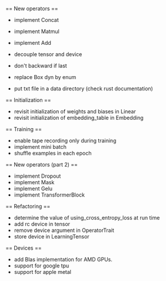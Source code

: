 == New operators ==

- implement Concat
- implement Matmul
- implement Add

- decouple tensor and device
- don't backward if last
- replace Box dyn by enum
- put txt file in a data directory (check rust documentation)

== Initialization ==

- revisit initialization of weights and biases in Linear
- revisit initialization of embedding_table in Embedding

== Training ==

- enable tape recording only during training
- implement mini batch
- shuffle examples in each epoch

== New operators (part 2) ==

- implement Dropout
- implement Mask
- implement Gelu
- implement TransformerBlock

== Refactoring ==

- determine the value of using_cross_entropy_loss at run time
- add rc device in tensor
- remove device argument in OperatorTrait
- store device in LearningTensor

== Devices ==

- add Blas implementation for AMD GPUs.
- support for google tpu
- support for apple metal
